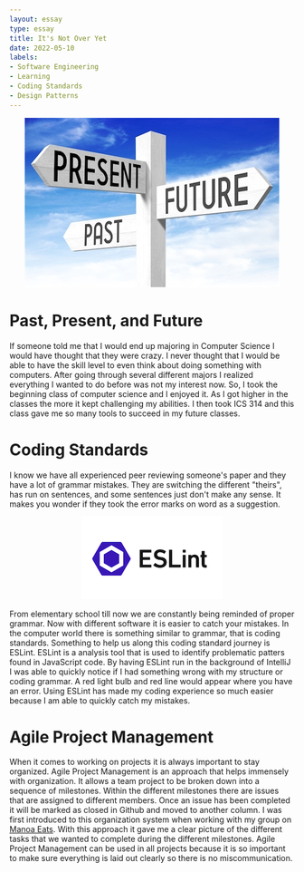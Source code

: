 ```yaml
---
layout: essay
type: essay
title: It's Not Over Yet
date: 2022-05-10
labels:
- Software Engineering
- Learning
- Coding Standards
- Design Patterns
---
```

<p align="center">
<img src="../images/Past-Present-Future.jpeg">
</p>

# Past, Present, and Future
If someone told me that I would end up majoring in Computer Science I would have thought that they were crazy. I never thought that I would be able to have the skill level to even think about doing something with computers. After going through several different majors I realized everything I wanted to do before was not my interest now. So, I took the beginning class of computer science and I enjoyed it. As I got higher in the classes the more it kept challenging my abilities. I then took ICS 314 and this class gave me so many tools to succeed in my future classes. 

# Coding Standards
I know we have all experienced peer reviewing someone's paper and they have a lot of grammar mistakes. They are switching the different "theirs", has run on sentences, and some sentences just don't make any sense. It makes you wonder if they took the error marks on word as a suggestion. 

<p align="center">
<img src="../images/ESLint.png">
</p>

From elementary school till now we are constantly being reminded of proper grammar. Now with different software it is easier to catch your mistakes. In the computer world there is something similar to grammar, that is coding standards. Something to help us along this coding standard journey is ESLint. ESLint is a analysis tool that is used to identify problematic patters found in JavaScript code. By having ESLint run in the background of IntelliJ I was able to quickly notice if I had something wrong with my structure or coding grammar. A red light bulb and red line would appear where you have an error. Using ESLint has made my coding experience so much easier because I am able to quickly catch my mistakes. 

# Agile Project Management  
When it comes to working on projects it is always important to stay organized. Agile Project Management is an approach that helps immensely with organization. It allows a team project to be broken down into a sequence of milestones. Within the different milestones there are issues that are assigned to different members. Once an issue has been completed it will be marked as closed in Github and moved to another column. I was first introduced to this organization system when working with my group on [Manoa Eats](https://manoa-eats.xyz/#/). With this approach it gave me a clear picture of the different tasks that we wanted to complete during the different milestones. Agile Project Management can be used in all projects because it is so important to make sure everything is laid out clearly so there is no miscommunication. 
